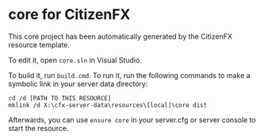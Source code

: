 # core for CitizenFX

This core project has been automatically generated by the CitizenFX resource template.

To edit it, open `core.sln` in Visual Studio.

To build it, run `build.cmd`. To run it, run the following commands to make a symbolic link in your server data directory:

```dos
cd /d [PATH TO THIS RESOURCE]
mklink /d X:\cfx-server-data\resources\[local]\core dist
```

Afterwards, you can use `ensure core` in your server.cfg or server console to start the resource.